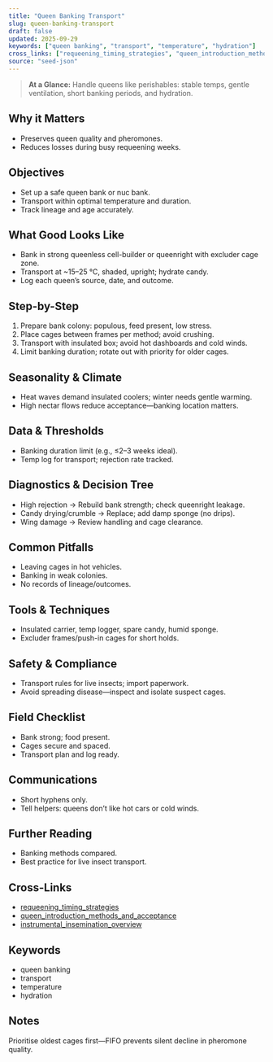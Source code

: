 ```yaml
---
title: "Queen Banking Transport"
slug: queen-banking-transport
draft: false
updated: 2025-09-29
keywords: ["queen banking", "transport", "temperature", "hydration"]
cross_links: ["requeening_timing_strategies", "queen_introduction_methods_and_acceptance", "instrumental_insemination_overview"]
source: "seed-json"
---
```


> **At a Glance:** Handle queens like perishables: stable temps, gentle ventilation, short banking periods, and hydration.

## Why it Matters
- Preserves queen quality and pheromones.
- Reduces losses during busy requeening weeks.

## Objectives
- Set up a safe queen bank or nuc bank.
- Transport within optimal temperature and duration.
- Track lineage and age accurately.

## What Good Looks Like
- Bank in strong queenless cell-builder or queenright with excluder cage zone.
- Transport at ~15–25 °C, shaded, upright; hydrate candy.
- Log each queen’s source, date, and outcome.

## Step-by-Step
1) Prepare bank colony: populous, feed present, low stress.
2) Place cages between frames per method; avoid crushing.
3) Transport with insulated box; avoid hot dashboards and cold winds.
4) Limit banking duration; rotate out with priority for older cages.

## Seasonality & Climate
- Heat waves demand insulated coolers; winter needs gentle warming.
- High nectar flows reduce acceptance—banking location matters.

## Data & Thresholds
- Banking duration limit (e.g., ≤2–3 weeks ideal).
- Temp log for transport; rejection rate tracked.

## Diagnostics & Decision Tree
- High rejection -> Rebuild bank strength; check queenright leakage.
- Candy drying/crumble -> Replace; add damp sponge (no drips).
- Wing damage -> Review handling and cage clearance.

## Common Pitfalls
- Leaving cages in hot vehicles.
- Banking in weak colonies.
- No records of lineage/outcomes.

## Tools & Techniques
- Insulated carrier, temp logger, spare candy, humid sponge.
- Excluder frames/push-in cages for short holds.

## Safety & Compliance
- Transport rules for live insects; import paperwork.
- Avoid spreading disease—inspect and isolate suspect cages.

## Field Checklist
- Bank strong; food present.
- Cages secure and spaced.
- Transport plan and log ready.

## Communications
- Short hyphens only.
- Tell helpers: queens don’t like hot cars or cold winds.

## Further Reading
- Banking methods compared.
- Best practice for live insect transport.

## Cross-Links
- [requeening_timing_strategies](/topics/requeening-timing-strategies/)
- [queen_introduction_methods_and_acceptance](/topics/queen-introduction-methods-and-acceptance/)
- [instrumental_insemination_overview](/topics/instrumental-insemination-overview/)

## Keywords
- queen banking
- transport
- temperature
- hydration

## Notes
Prioritise oldest cages first—FIFO prevents silent decline in pheromone quality.
